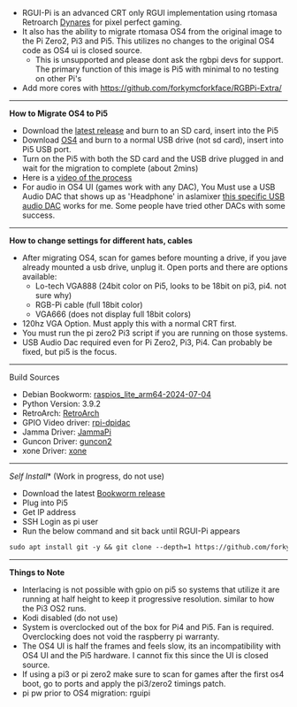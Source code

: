 - RGUI-Pi is an advanced CRT only RGUI implementation using rtomasa Retroarch [Dynares](https://github.com/forkymcforkface/RetroArch/edit/master/dynaresinfo.md) for pixel perfect gaming. 
- It also has the ability to migrate rtomasa OS4 from the original image to the Pi Zero2, Pi3 and Pi5. This utilizes no changes to the original OS4 code as OS4 ui is closed source.
   - This is unsupported and please dont ask the rgbpi devs for support. The primary function of this image is Pi5 with minimal to no testing on other Pi's
- Add more cores with https://github.com/forkymcforkface/RGBPi-Extra/
------------------------
**How to Migrate OS4 to Pi5**
- Download the [latest release](https://github.com/forkymcforkface/RGUI-Pi/releases) and burn to an SD card, insert into the Pi5
- Download [OS4](https://www.rgb-pi.com/#os) and burn to a normal USB drive (not sd card), insert into Pi5 USB port.
- Turn on the Pi5 with both the SD card and the USB drive plugged in and wait for the migration to complete (about 2mins)
- Here is a [video of the process](https://youtu.be/CJom1TIRI6g) 
- For audio in OS4 UI (games work with any DAC), You Must use a USB Audio DAC that shows up as 'Headphone' in aslamixer [this specific USB audio DAC](https://a.co/d/2eTi2mp) works for me. Some people have tried other DACs with some success. 

------------------------
**How to change settings for different hats, cables**
- After migrating OS4, scan for games before mounting a drive, if you jave already mounted a usb drive, unplug it. Open ports and there are options available:
   - Lo-tech VGA888 (24bit color on Pi5, looks to be 18bit on pi3, pi4. not sure why)
   - RGB-Pi cable (full 18bit color)
   - VGA666 (does not display full 18bit colors)
- 120hz VGA Option. Must apply this with a normal CRT first.
- You must run the pi zero2 Pi3 script if you are running on those systems.
- USB Audio Dac required even for Pi Zero2, Pi3, Pi4. Can probably be fixed, but pi5 is the focus. 
------------------------
Build Sources
- Debian Bookworm: [raspios_lite_arm64-2024-07-04](https://downloads.raspberrypi.com/raspios_lite_arm64/images/)
- Python Version: 3.9.2
- RetroArch: [RetroArch](https://github.com/forkymcforkface/RetroArch)
- GPIO Video driver: [rpi-dpidac](https://github.com/forkymcforkface/rpi-dpidac)
- Jamma Driver: [JammaPi](https://github.com/forkymcforkface/JammaPi)
- Guncon Driver: [guncon2](https://github.com/rtomasa/guncon2)
- xone Driver: [xone](https://github.com/forkymcforkface/xone)
------------------------


*Self Install** (Work in progress, do not use)
   - Download the latest [Bookworm release](https://downloads.raspberrypi.com/raspios_lite_arm64/images/)
   - Plug into Pi5
   - Get IP address
   - SSH Login as pi user
   - Run the below command and sit back until RGUI-Pi appears
   ```markdown
   sudo apt install git -y && git clone --depth=1 https://github.com/forkymcforkface/RGUI-Pi.git && cd RGUI-Pi && chmod +x Install-RGUI.sh && ./Install-RGUI.sh
   ```
--------------------
 
**Things to Note**
- Interlacing is not possible with gpio on pi5 so systems that utilize it are running at half height to keep it progressive resolution. similar to how the Pi3 OS2 runs. 
- Kodi disabled (do not use)
- System is overclocked out of the box for Pi4 and Pi5. Fan is required. Overclocking does not void the raspberry pi warranty. 
- The OS4 UI is half the frames and feels slow, its an incompatibility with OS4 UI and the Pi5 hardware. I cannot fix this since the UI is closed source.
- If using a pi3 or pi zero2 make sure to scan for games after the first os4 boot, go to ports and apply the pi3/zero2 timings patch.
- pi pw prior to OS4 migration: rguipi
